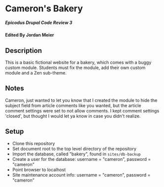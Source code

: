 # Cameron's Bakery

##### Epicodus Drupal Code Review 3

#### Edited By Jordan Meier

## Description

This is a basic fictional website for a bakery, which comes with a buggy custom module.
Students must fix the module, add their own custom module and a Zen sub-theme.

## Notes

Cameron, just wanted to let you know that I created the module to hide the subject field from article comments like you wanted, but the article comment settings were set to not allow comments. I kept comment settings 'closed', but thought I would let ya know in case you didn't realize.

## Setup

* Clone this repository
* Set document root to the top level directory of the repository
* Import the database, called "bakery", found in `sites/db-backup`
* Create a user for the database: username = "cameron", password = "cameron"
* Point browser to localhost
* Site maintenance account info: username = "cameron", password = "cameron"
